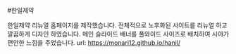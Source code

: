 #한일제약

한일제약 리뉴얼 홈페이지를 제작했습니다.
전체적으로 노후화된 사이트를 리뉴얼 하고 깔끔하게 디자인 하였습니다.
메인 슬라이드 배너를 풀와이드 사이즈로 배치하여 시야가 편안한 느낌을 주었습니다.
url: https://monari12.github.io/hanil/
